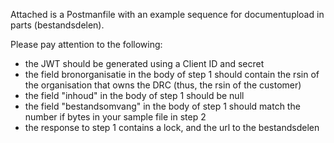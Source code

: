 Attached is a Postmanfile with an example sequence for documentupload in parts (bestandsdelen).

Please pay attention to the following:

- the JWT should be generated using a Client ID and secret
- the field bronorganisatie in the body of step 1 should contain the rsin of the organisation that owns the DRC (thus, the rsin of the customer) 
- the field "inhoud" in the body of step 1 should be null
- the field "bestandsomvang" in the body of step 1 should match the number if bytes in your sample file in step 2
- the response to step 1  contains a lock, and the url to the bestandsdelen 
